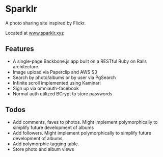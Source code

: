 # Sparklr

A photo sharing site inspired by Flickr.

Located at www.sparklr.xyz

## Features
* A single-page Backbone.js app built on a RESTful Ruby on Rails architecture
* Image upload via Paperclip and AWS S3
* Search by photo/albums or by user via PgSearch
* Infinite scroll implemented using Kaminari
* Sign up via omniauth-facebook
* Normal auth utilized BCrypt to store passwords

## Todos
* Add comments, faves to photos. Might implement polymorphically to simplify future development of albums
* Add followers. Might implement polymorphically to simplify future development of albums
* Add polymorphic tagging table.
* Store photo and album views
